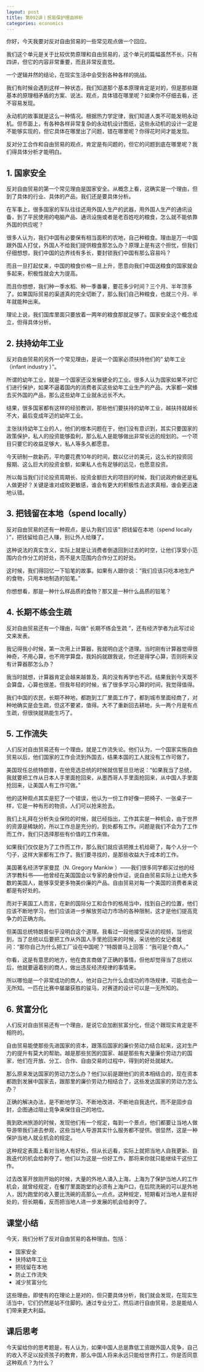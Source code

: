 ```yaml
---
layout: post
title: 第092讲丨贸易保护理由辨析
categories: economics
---
```


你好，今天我要对反对自由贸易的一些常见观点做一个回应。

我们这个单元是关于比较优势原理和自由贸易的，这个单元的篇幅虽然不长，只有四讲，但它的内容非常重要，而且非常反直觉。

一个逻辑井然的结论，在现实生活中会受到各种各样的挑战。

我们有时候会遇到这样一种状态，我们知道那个基本原理肯定是对的，但是那些跟基本的原理相矛盾的方案、说法、观点，具体错在哪里呢？如果你不仔细去看，还不容易发现。

永动机的故事就是这么一种情况。根据热力学定律，我们知道人类不可能发明永动机。但市面上，有各种各样非常复杂的永动机设计图纸，这些永动机的设计一定是不能够实现的，但它具体在哪里出了问题，错在哪里呢？你得花时间才能发现。

反对分工合作和自由贸易的观点，肯定是有问题的，但它的问题到底在哪里呢？我们得具体分析才能明白。

## 1. 国家安全

反对自由贸易的第一个常见理由是国家安全。从概念上看，这确实是一个理由，但到了具体的行业、具体的产品，我们还是要具体分析。

在军事上，很多国家的军队往往还用外国人生产的武器，用外国人生产的通讯设备，到了平民使用的电脑产品、通讯设施或者是老百姓吃的粮食，怎么就不能依靠外国的供应呢？

很多人认为，我们中国有必要保有相当面积的农地，自己种粮食。理由是万一中国跟外国人打仗，外国人不给我们提供粮食那怎么办？原理上是有这个担忧，但我们仔细想想，我们中国的边界线有多长，要封锁我们中国有那么容易吗？

而且一旦打起仗来，中国的粮食价格一旦上升，愿意向我们中国送粮食的国家就会多起来，积极性就会大为提高。

而且你想想，我们种一季水稻、种一季番薯，要花多少时间？三个月、半年顶多了。如果国际贸易的渠道真的完全切断了，那么我们自己种粮食，也就三个月、半年就能种出来。

理论上说，我们国库里面只要放着一两年的粮食那就足够了。国家安全这个概念成立，但得具体分析。

## 2. 扶持幼年工业

反对自由贸易的另外一个常见理由，是说一个国家必须扶持他们的“ 幼年工业（infant industry ）”。

所谓的幼年工业，就是一个国家还没发展健全的工业。很多人认为国家如果不对它们进行保护，如果不逼着国内的消费者买这些幼年工业生产的产品，大家都一窝蜂去买外国的产品，那么这些幼年工业就永远长不大。

结果，很多国家都有这样的经验教训，那些他们要扶持的幼年工业，越扶持就越长不大，最后变成年迈的幼年工业。

主张扶持幼年工业的人，他们的根本问题在于，他们没有意识到，其实只要国家的政策保护，私人的投资能够盈利，那么私人是能够做出非常长远的规划的。一个项目只要它的收益足够大，私人等多久都愿意。

今天研制一款新药，平均要花费10年的时间，数以亿计的美元，这么长的投资回报期、这么巨大的投资金额，如果私人也有足够的远见，也愿意投资。

所以每当我们讨论投资周期长、投资金额巨大的项目的时候，我们说政府做还是私人做更好？关键是谁对成败更敏感，谁会有更大的积极性去追求真相，谁会更迅速地认错。

## 3. 把钱留在本地（spend locally）

反对自由贸易的还有一种观点，是认为我们应该“ 把钱留在本地（spend locally ）”，把钱留给自己人赚，别让外人给赚了。

这种说法的真实含义，实际上就是让消费者倒退回到过去的时空，让他们享受小范围内合作分工的好处，而不是大范围内合作分工的好处。

这时候，我们得回忆一下铅笔的故事。如果有人跟你说：“我们应该只吃本地生产的食物，只用本地制造的铅笔。”

你想想看，那是一种什么样品质的食物？那又是一种什么品质的铅笔？

## 4. 长期不练会生疏

反对自由贸易还有一个理由，叫做“ 长期不练会生疏 ”，还有经济学者为此写过论文来发表。

我记得我小时候，第一次用上计算器，我就明白这个道理。当时刚有计算器觉得很神奇，不用心算，也不用学算盘，我妈妈就跟我说，你还是得学心算，否则将来没有计算器那怎么办？

我当时就想，计算器肯定会越来越普及，真的没有再学也不迟。结果我到今天既不会算盘，心算也很差。但我年轻的时候，省了很多学习心算的时间，我觉得值得。

我们中国的农民，长期不种地，都跑到工厂里面工作了，都到城市里面经商了，对种地确实是会生疏，但这不要紧，值得。大不了重新回去耕地，头一两个月是有点生疏，但很快就熟能生巧了。

## 5. 工作流失

人们反对自由贸易还有一个理由，就是工作流失论。他们认为，一个国家实施自由贸易以后，他们国家的工作会流到外国去，结果本国的工人就没有工作可做了。

美国现任总统特朗普，在他竞选总统的时候就信誓旦旦地说：“如果我当了总统，我就要把工作从日本人手里面抢回来，从墨西哥人手里面抢回来，从中国人手里面抢回来，让美国人有工作可做。”

他的这种观点其实是犯了一个错误，他认为一份工作好像一把椅子、一张桌子一样，它是一种有形的物资，人们可以抢来抢去。

我们上礼拜在分析失业保险的时候，就已经指出，工作其实是一种机会，由于世界的资源是稀缺的，所以工作总是充分的，到处都有工作。问题是我们不会为了工作而工作，我们只选择那些有价值的工作来做。

如果我们仅仅是为了工作而工作，那么我们就应该把推土机给砸了，每个人分一个勺子，这样大家都有工作了。我们要寻找的，是那些收益大于成本的工作。

美国著名经济学家曼昆（N. Gregory Mankiw ）——我们很多同学都买过他的经济学教科书——他曾经在美国国会以专家的身份作证，说自由贸易实际上让绝大多数的美国人，能够享受更多物美价廉的产品。自由贸易对每一个美国的消费者来说都是有好处的。

而对于美国工人而言，在新的国际分工和合作的格局当中，找到自己的位置，他们应该不断地学习，他们应该进一步解放劳动力市场的各种限制，这才是他们提高竞争力的正确方向。

但美国总统特朗普似乎没明白这个道理。我看过一段他接受采访的视频，当他说到，当了总统以后要把工作从外国人手里抢回来的时候，采访他的女记者就问：“那你自己为什么把工厂设在中国呢？”特朗普马上回答：“我可是个商人。”

你看，这是有意思的地方，他在商言商做了正确的事情，但他却觉得当了总统以后，他就要逼着别的商人，做出违反经济规律的事情来。

所以哪怕是一个非常成功的商人，他对自己为什么会成功的市场规律，可能也会一无所知。一匹在比赛中屡屡获胜的骏马，对赛道的设计可以是一无所知的。

## 6. 贫富分化

人们反对自由贸易还有一个理由，是说它会加剧贫富分化，但这个跟现实肯定是不相符的。

自由贸易能使那些先进国家的资本，跟落后国家的廉价劳动力结合起来，这对生产力的提升有莫大的帮助。越是那些贫困的国家、越是那些有大量廉价劳动力的国家，他们在开放、分工、合作、自由交易的过程中，得到的好处就越大。

那么原来发达国家的劳动力怎么办？他们以前是跟他们的资本相结合的，现在资本都跑到发展中国家去，跟那里的廉价劳动力相结合了，这些发达国家的劳动力怎么办？

正确的解决办法，是不断地学习、不断地改进、不断地自我迭代，而不是固步自封，企图通过阻止竞争来保住自己的地位。

我到欧洲旅游的时候，发现他们有一个规定，每到一个景点，他们都要让当地人做导游带我们进去参观，这些当地人导游其实什么服务都不提供。很显然，这是一种保护当地人就业机会的规定。

这种规定表面上看对当地人有好处，但从长远看，实际上就把当地人自我更新、自我迭代的机会给剥夺了。他们以为这是一份好工作，那将来你就只能继续干这份工作。

过去改革开放刚开始的时候，大量的外地人涌入上海，上海为了保护当地人的工作机会，就曾经规定，在餐厅里面跑堂的必须有上海户口，在后院洗碗的可以是外地人，因为跑堂的收入要比洗碗的高那么一点点。这种规定，短期看对当地人是有好处的，但长期看，反而把当地人进一步发展的机会给剥夺了。

## 课堂小结

今天，我们分析了反对自由贸易的各种理由。包括：

* 国家安全
* 扶持幼年工业
* 把钱留在本地
* 防止工作流失
* 减少贫富分化

这些理由，即使有的在理论上是对的，但只要具体分析，我们就会发现，在现实生活当中，它们仍然是站不住脚的。通过专业分工，然后进行自由贸易，总是能给人们带来更大利益。

## 课后思考

今天留给你的思考题是，有人认为，如果中国人总是靠低工资跟外国人竞争，自己的收入不足以投资孩子的教育，那么中国人将来永远只能给世界打工，你是否同意这种观点？为什么？
